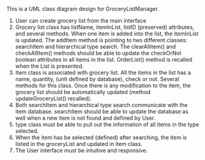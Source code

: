 This is a UML class diagram design for GroceryListManager. 
1. User can create grocery list from the main interface
2. Grocery list class has listName, itemInList, listID (preserved) attributes, and several methods. 
	When one item is added into the list, the itemInList is updated.
	The addItem method is pointing to two different classes: searchItem and hierarchical type search.
	The clearAllitem() and checkAllItem() methods should be able to update the checkOrNot boolean attributes in all items in the list.
	OrderList() method is recalled when the List is presented.
3. Item class is associated with grocery list. 
	All the items in the list has a name, quantity, (unit defined by database), check or not. 
	Several methods for this class.
	Once there is any modification to the item, the grocery list should be automatically updated (method updateGroceryList() recalled).
4. Both searchItem and hierarchical type search communicate with the item database.
	searchItem should be able to update the database as well when a new item is not found and defined by User.
5. type class must be able to pull out the information of all items in the type selected.
6. When the item has be selected (defined) after searching, the item is listed in the groceryList and updated in item class.
7. The User interface must be intuitive and responsive.


